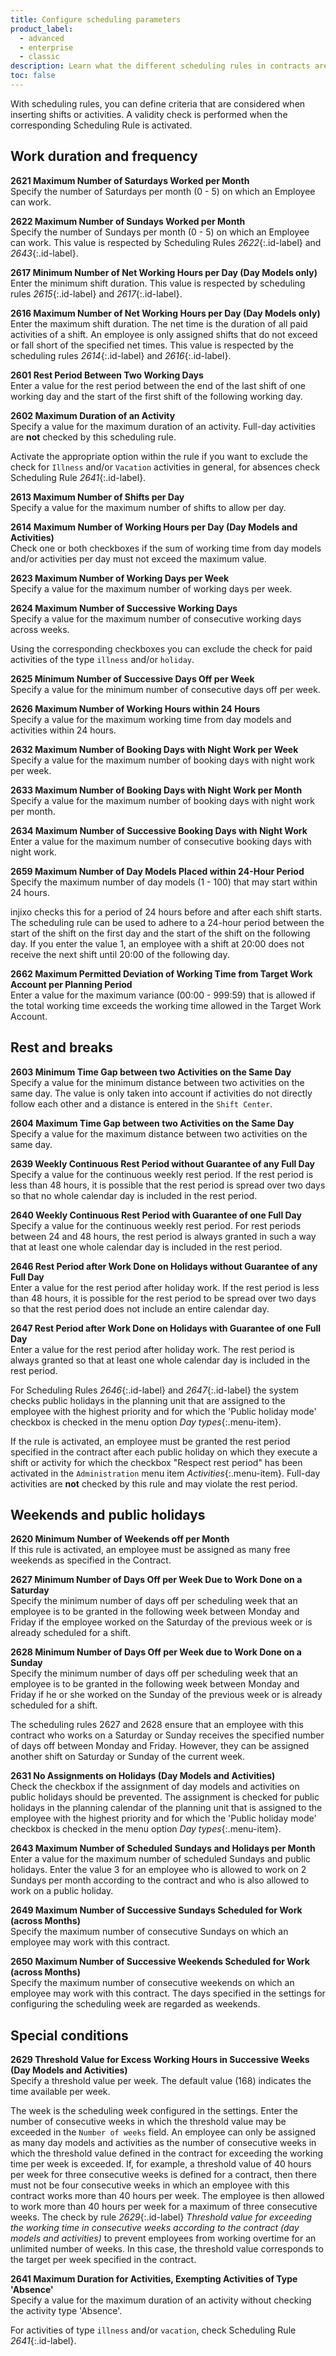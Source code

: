 ```yaml
---
title: Configure scheduling parameters
product_label:
  - advanced
  - enterprise
  - classic
description: Learn what the different scheduling rules in contracts are used for.
toc: false
---
```


With scheduling rules, you can define criteria that are considered when inserting shifts or activities. A validity check is performed when the corresponding Scheduling Rule is activated.

## Work duration and frequency

**2621 Maximum Number of Saturdays Worked per Month**  
Specify the number of Saturdays per month (0 - 5) on which an Employee can work.

**2622 Maximum Number of Sundays Worked per Month**  
Specify the number of Sundays per month (0 - 5) on which an Employee can work. This value is respected by Scheduling Rules _2622_{:.id-label} and _2643_{:.id-label}.

**2617 Minimum Number of Net Working Hours per Day (Day Models only)**  
Enter the minimum shift duration. This value is respected by scheduling rules _2615_{:.id-label} and _2617_{:.id-label}.

**2616 Maximum Number of Net Working Hours per Day (Day Models only)**  
Enter the maximum shift duration. The net time is the duration of all paid activities of a shift. An employee is only assigned shifts that do not exceed or fall short of the specified net times. This value is respected by the scheduling rules _2614_{:.id-label} and _2616_{:.id-label}.

**2601 Rest Period Between Two Working Days**  
Enter a value for the rest period between the end of the last shift of one working day and the start of the first shift of the following working day.

**2602 Maximum Duration of an Activity**  
Specify a value for the maximum duration of an activity. Full-day activities are **not** checked by this scheduling rule.

Activate the appropriate option within the rule if you want to exclude the check for `Illness` and/or `Vacation` activities in general, for absences check Scheduling Rule _2641_{:.id-label}.

**2613 Maximum Number of Shifts per Day**  
Specify a value for the maximum number of shifts to allow per day.

**2614 Maximum Number of Working Hours per Day (Day Models and Activities)**  
Check one or both checkboxes if the sum of working time from day models and/or activities per day must not exceed the maximum value.

**2623 Maximum Number of Working Days per Week**  
Specify a value for the maximum number of working days per week.

**2624 Maximum Number of Successive Working Days**  
Specify a value for the maximum number of consecutive working days across weeks.

Using the corresponding checkboxes you can exclude the check for paid activities of the type `illness` and/or `holiday`.

**2625 Minimum Number of Successive Days Off per Week**  
Specify a value for the minimum number of consecutive days off per week.

**2626 Maximum Number of Working Hours within 24 Hours**  
Specify a value for the maximum working time from day models and activities within 24 hours.

**2632 Maximum Number of Booking Days with Night Work per Week**  
Specify a value for the maximum number of booking days with night work per week.

**2633 Maximum Number of Booking Days with Night Work per Month**  
Specify a value for the maximum number of booking days with night work per month.

**2634 Maximum Number of Successive Booking Days with Night Work**  
Enter a value for the maximum number of consecutive booking days with night work.

**2659 Maximum Number of Day Models Placed within 24-Hour Period**  
Specify the maximum number of day models (1 - 100) that may start within 24 hours.

injixo checks this for a period of 24 hours before and after each shift starts. The scheduling rule can be used to adhere to a 24-hour period between the start of the shift on the first day and the start of the shift on the following day. If you enter the value 1, an employee with a shift at 20:00 does not receive the next shift until 20:00 of the following day.

**2662 Maximum Permitted Deviation of Working Time from Target Work Account per Planning Period**  
Enter a value for the maximum variance (00:00 - 999:59) that is allowed if the total working time exceeds the working time allowed in the Target Work Account.

## Rest and breaks

**2603 Minimum Time Gap between two Activities on the Same Day**  
Specify a value for the minimum distance between two activities on the same day. The value is only taken into account if activities do not directly follow each other and a distance is entered in the `Shift Center`.

**2604 Maximum Time Gap between two Activities on the Same Day**  
Specify a value for the maximum distance between two activities on the same day.

**2639 Weekly Continuous Rest Period without Guarantee of any Full Day**  
Specify a value for the continuous weekly rest period. If the rest period is less than 48 hours, it is possible that the rest period is spread over two days so that no whole calendar day is included in the rest period.

**2640 Weekly Continuous Rest Period with Guarantee of one Full Day**  
Specify a value for the continuous weekly rest period. For rest periods between 24 and 48 hours, the rest period is always granted in such a way that at least one whole calendar day is included in the rest period.

**2646 Rest Period after Work Done on Holidays without Guarantee of any Full Day**  
Enter a value for the rest period after holiday work. If the rest period is less than 48 hours, it is possible for the rest period to be spread over two days so that the rest period does not include an entire calendar day.

**2647 Rest Period after Work Done on Holidays with Guarantee of one Full Day**  
Enter a value for the rest period after holiday work. The rest period is always granted so that at least one whole calendar day is included in the rest period.

For Scheduling Rules _2646_{:.id-label} and _2647_{:.id-label} the system checks public holidays in the planning unit that are assigned to the employee with the highest priority and for which the 'Public holiday mode' checkbox is checked in the menu option _Day types_{:.menu-item}.

If the rule is activated, an employee must be granted the rest period specified in the contract after each public holiday on which they execute a shift or activity for which the checkbox "Respect rest period" has been activated in the `Administration` menu item _Activities_{:.menu-item}. Full-day activities are **not** checked by this rule and may violate the rest period.

## Weekends and public holidays

**2620 Minimum Number of Weekends off per Month**  
If this rule is activated, an employee must be assigned as many free weekends as specified in the Contract.

**2627 Minimum Number of Days Off per Week Due to Work Done on a Saturday**  
Specify the minimum number of days off per scheduling week that an employee is to be granted in the following week between Monday and Friday if the employee worked on the Saturday of the previous week or is already scheduled for a shift.

**2628 Minimum Number of Days Off per Week due to Work Done on a Sunday**  
Specify the minimum number of days off per scheduling week that an employee is to be granted in the following week between Monday and Friday if he or she worked on the Sunday of the previous week or is already scheduled for a shift.

The scheduling rules 2627 and 2628 ensure that an employee with this contract who works on a Saturday or Sunday receives the specified number of days off between Monday and Friday. However, they can be assigned another shift on Saturday or Sunday of the current week.

**2631 No Assignments on Holidays (Day Models and Activities)**  
Check the checkbox if the assignment of day models and activities on public holidays should be prevented. The assignment is checked for public holidays in the planning calendar of the planning unit that is assigned to the employee with the highest priority and for which the 'Public holiday mode' checkbox is checked in the menu option _Day types_{:.menu-item}.

**2643 Maximum Number of Scheduled Sundays and Holidays per Month**  
Enter a value for the maximum number of scheduled Sundays and public holidays. Enter the value 3 for an employee who is allowed to work on 2 Sundays per month according to the contract and who is also allowed to work on a public holiday.

**2649 Maximum Number of Successive Sundays Scheduled for Work (across Months)**  
Specify the maximum number of consecutive Sundays on which an employee may work with this contract.

**2650 Maximum Number of Successive Weekends Scheduled for Work (across Months)**  
Specify the maximum number of consecutive weekends on which an employee may work with this contract. The days specified in the settings for configuring the scheduling week are regarded as weekends.

## Special conditions

**2629 Threshold Value for Excess Working Hours in Successive Weeks (Day Models and Activities)**  
Specify a threshold value per week. The default value (168) indicates the time available per week.

The week is the scheduling week configured in the settings. Enter the number of consecutive weeks in which the threshold value may be exceeded in the `Number of weeks` field. An employee can only be assigned as many day models and activities as the number of consecutive weeks in which the threshold value defined in the contract for exceeding the working time per week is exceeded. If, for example, a threshold value of 40 hours per week for three consecutive weeks is defined for a contract, then there must not be four consecutive weeks in which an employee with this contract works more than 40 hours per week. The employee is then allowed to work more than 40 hours per week for a maximum of three consecutive weeks. The check by rule _2629_{:.id-label} _Threshold value for exceeding the working time in consecutive weeks according to the contract (day models and activities)_ to prevent employees from working overtime for an unlimited number of weeks. In this case, the threshold value corresponds to the target per week specified in the contract.

**2641 Maximum Duration for Activities, Exempting Activities of Type 'Absence'**  
Specify a value for the maximum duration of an activity without checking the activity type 'Absence'.

For activities of type `illness` and/or `vacation`, check Scheduling Rule _2641_{:.id-label}.
